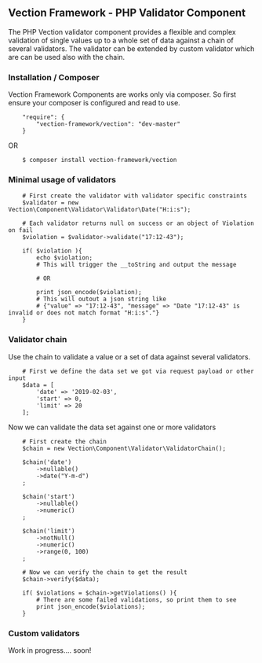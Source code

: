 ## Vection Framework - PHP Validator Component

The PHP Vection validator component provides a flexible and complex validation of single values up to a whole set of data against a chain of several validators. The validator can be extended by custom validator which are can be used also with the chain.

### Installation / Composer

Vection Framework Components are works only via composer. So first ensure your composer is configured and read to use.
~~~
    "require": {
        "vection-framework/vection": "dev-master"
    }
~~~

OR

~~~
    $ composer install vection-framework/vection
~~~

### Minimal usage of validators
~~~
    # First create the validator with validator specific constraints
    $validator = new Vection\Component\Validator\Validator\Date("H:i:s");

    # Each validator returns null on success or an object of Violation on fail
    $violation = $validator->validate("17:12-43");

    if( $violation ){
        echo $violation;  
        # This will trigger the __toString and output the message

        # OR

        print json_encode($violation);
        # This will outout a json string like 
        # {"value" => "17:12-43", "message" => "Date "17:12-43" is invalid or does not match format "H:i:s"."}
    } 
~~~


### Validator chain
Use the chain to validate a value or a set of data against several validators.
~~~
    # First we define the data set we got via request payload or other input
    $data = [
        'date' => '2019-02-03',
        'start' => 0,
        'limit' => 20
    ];
~~~
Now we can validate the data set against one or more validators
~~~
    # First create the chain
    $chain = new Vection\Component\Validator\ValidatorChain();
    
    $chain('date')
        ->nullable()
        ->date("Y-m-d")
    ;

    $chain('start')
        ->nullable()
        ->numeric()
    ;

    $chain('limit')
        ->notNull()
        ->numeric()
        ->range(0, 100)
    ;

    # Now we can verify the chain to get the result
    $chain->verify($data);

    if( $violations = $chain->getViolations() ){
        # There are some failed validations, so print them to see
        print json_encode($violations);
    } 
~~~

### Custom validators 

Work in progress.... soon!